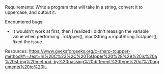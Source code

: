 Requirements:
Write a program that will take in a string, convert it to uppercase, and output it.


Encountered bugs:
- It wouldn't work at first, then I realized I didn't reassign the variable value when performing .ToUpper(), inputString = inputString.ToUpper(); fixed the issue



Resources:
https://www.geeksforgeeks.org/c-sharp-toupper-method/#:~:text=In%20C%23%2C%20ToUpper%20%28%29%20is%20a%20string%20method.,by%20passing%20different%20type%20of%20arguments%20to%20it.